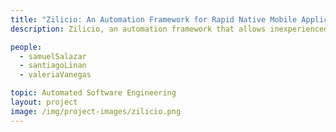 ```yaml
---
title: "Zilicio: An Automation Framework for Rapid Native Mobile Application Development"
description: Zilicio, an automation framework that allows inexperienced and experienced developers to build real world apps in minutes for the two dominant mobile platforms. Zilicio creates both Android and iOS versions of a mobile application, which is connected to an automatically generated RESTful backend, all through a friendly end-user web application.

people:
  - samuelSalazar
  - santiagoLinan
  - valeriaVanegas

topic: Automated Software Engineering
layout: project
image: /img/project-images/zilicio.png
---
```

